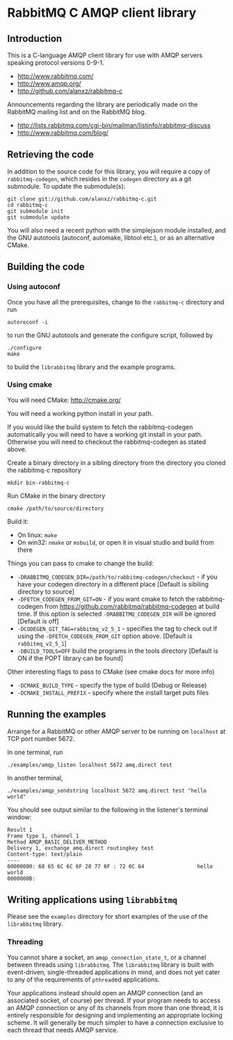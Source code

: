 # RabbitMQ C AMQP client library

## Introduction

This is a C-language AMQP client library for use with AMQP servers
speaking protocol versions 0-9-1.

 - <http://www.rabbitmq.com/>
 - <http://www.amqp.org/>
 - <http://github.com/alanxz/rabbitmq-c>

Announcements regarding the library are periodically made on the
RabbitMQ mailing list and on the RabbitMQ blog.

 - <http://lists.rabbitmq.com/cgi-bin/mailman/listinfo/rabbitmq-discuss>
 - <http://www.rabbitmq.com/blog/>

## Retrieving the code

In addition to the source code for this library, you will require a
copy of `rabbitmq-codegen`, which resides in the `codegen` directory
as a git submodule. To update the submodule(s):

    git clone git://github.com/alanxz/rabbitmq-c.git
    cd rabbitmq-c
    git submodule init
    git submodule update

You will also need a recent python with the simplejson module
installed, and the GNU autotools (autoconf, automake, libtool etc.),
or as an alternative CMake.

## Building the code

### Using autoconf

Once you have all the prerequisites, change to the `rabbitmq-c`
directory and run

    autoreconf -i

to run the GNU autotools and generate the configure script, followed
by

    ./configure
    make

to build the `librabbitmq` library and the example programs.

### Using cmake

You will need CMake: http://cmake.org/

You will need a working python install in your path.

If you would like the build system to fetch the rabbitmq-codegen
automatically you will need to have a working git install in your
path. Otherwise you will need to checkout the rabbitmq-codegen as
stated above.

Create a binary directory in a sibling directory from the directory
you cloned the rabbitmq-c repository

    mkdir bin-rabbitmq-c

Run CMake in the binary directory

    cmake /path/to/source/directory

Build it:

* On linux: `make`
* On win32: `nmake` or `msbuild`, or open it in visual studio and
  build from there

Things you can pass to cmake to change the build:

* `-DRABBITMQ_CODEGEN_DIR=/path/to/rabbitmq-codegen/checkout` - if you
   have your codegen directory in a different place [Default is
   sibiling directory to source]
* `-DFETCH_CODEGEN_FROM_GIT=ON` - if you want cmake to fetch the
   rabbitmq-codegen from https://github.com/rabbitmq/rabbitmq-codegen
   at build time. If this option is selected `-DRABBITMQ_CODEGEN_DIR`
   will be ignored [Default is off]
* `-DCODEGEN_GIT_TAG=rabbitmq_v2_5_1` - specifies the tag to check out
   if using the `-DFETCH_CODEGEN_FROM_GIT` option above. [Default is
   `rabbitmq_v2_5_1`]
* `-DBUILD_TOOLS=OFF` build the programs in the tools directory
    [Default is ON if the POPT library can be found]

Other interesting flags to pass to CMake (see cmake docs for more info)

* `-DCMAKE_BUILD_TYPE` - specify the type of build (Debug or Release)
* `-DCMAKE_INSTALL_PREFIX` - specify where the install target puts files

## Running the examples

Arrange for a RabbitMQ or other AMQP server to be running on
`localhost` at TCP port number 5672.

In one terminal, run

    ./examples/amqp_listen localhost 5672 amq.direct test

In another terminal,

    ./examples/amqp_sendstring localhost 5672 amq.direct test "hello world"

You should see output similar to the following in the listener's
terminal window:

    Result 1
    Frame type 1, channel 1
    Method AMQP_BASIC_DELIVER_METHOD
    Delivery 1, exchange amq.direct routingkey test
    Content-type: text/plain
    ----
    00000000: 68 65 6C 6C 6F 20 77 6F : 72 6C 64                 hello world
    0000000B:

## Writing applications using `librabbitmq`

Please see the `examples` directory for short examples of the use of
the `librabbitmq` library.

### Threading

You cannot share a socket, an `amqp_connection_state_t`, or a channel
between threads using `librabbitmq`. The `librabbitmq` library is
built with event-driven, single-threaded applications in mind, and
does not yet cater to any of the requirements of `pthread`ed
applications.

Your applications instead should open an AMQP connection (and an
associated socket, of course) per thread. If your program needs to
access an AMQP connection or any of its channels from more than one
thread, it is entirely responsible for designing and implementing an
appropriate locking scheme. It will generally be much simpler to have
a connection exclusive to each thread that needs AMQP service.
